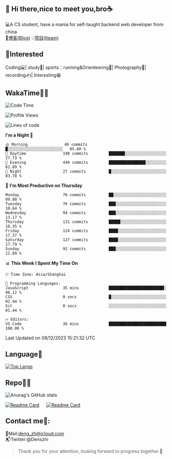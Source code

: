 👋 Hi there,nice to meet you,bro☕
---
💻A CS student, have a mania for self-taught backend web developer from china   
📌[博客(Blog)](https://github.com/HealUP/MyBlog)
💡[项目(Iteam)](https://healup.github.io/)

 <!-- waka-box start -->
 <!-- waka-box end -->
 
🧲**Interested**
--
Coding💻| study📖| sports：running&Orienteering🏃‍| Photography📸| recording✍️| Interesting😁

WakaTime👨‍💻
---
<!--START_SECTION:waka-->
![Code Time](http://img.shields.io/badge/Code%20Time-517%20hrs%2041%20mins-blue)

![Profile Views](http://img.shields.io/badge/Profile%20Views-1-blue)

![Lines of code](https://img.shields.io/badge/From%20Hello%20World%20I%27ve%20Written-204.9%20thousand%20lines%20of%20code-blue)

**I'm a Night 🦉** 

```text
🌞 Morning                40 commits          █░░░░░░░░░░░░░░░░░░░░░░░░   05.60 % 
🌆 Daytime                198 commits         ███████░░░░░░░░░░░░░░░░░░   27.73 % 
🌃 Evening                449 commits         ████████████████░░░░░░░░░   62.89 % 
🌙 Night                  27 commits          █░░░░░░░░░░░░░░░░░░░░░░░░   03.78 % 
```
📅 **I'm Most Productive on Thursday** 

```text
Monday                   70 commits          ██░░░░░░░░░░░░░░░░░░░░░░░   09.80 % 
Tuesday                  76 commits          ███░░░░░░░░░░░░░░░░░░░░░░   10.64 % 
Wednesday                94 commits          ███░░░░░░░░░░░░░░░░░░░░░░   13.17 % 
Thursday                 131 commits         █████░░░░░░░░░░░░░░░░░░░░   18.35 % 
Friday                   124 commits         ████░░░░░░░░░░░░░░░░░░░░░   17.37 % 
Saturday                 127 commits         ████░░░░░░░░░░░░░░░░░░░░░   17.79 % 
Sunday                   92 commits          ███░░░░░░░░░░░░░░░░░░░░░░   12.89 % 
```


📊 **This Week I Spent My Time On** 

```text
🕑︎ Time Zone: Asia/Shanghai

💬 Programming Languages: 
JavaScript               35 mins             ████████████████████████░   96.12 % 
CSS                      0 secs              █░░░░░░░░░░░░░░░░░░░░░░░░   02.44 % 
Git                      0 secs              ░░░░░░░░░░░░░░░░░░░░░░░░░   01.44 % 

🔥 Editors: 
VS Code                  36 mins             █████████████████████████   100.00 % 
```


 Last Updated on 08/12/2023 15:21:32 UTC
<!--END_SECTION:waka-->

Language🚀
---
[![Top Langs](https://github-readme-stats.vercel.app/api/top-langs/?username=HealUP&layout=compact&hide_border=true)](https://github.com/HealUP)

Repo🧑‍💻
---
![Anurag's GitHub stats](https://github-readme-stats.vercel.app/api?username=HealUP&count_private=true&show_icons=true&theme=gruvbox&hide_border=true) 

[![Readme Card](https://github-readme-stats.vercel.app/api/pin/?username=HealUP&repo=InternetEy&theme=transparent)](https://github.com/HealUP/InternetEy) &emsp;
[![Readme Card](https://github-readme-stats.vercel.app/api/pin/?username=HealUP&repo=CampusExperience&theme=transparent)](https://github.com/HealUP/CampusExperience)


Contact me📱:
---
📮Mail:deng_zh@icloud.com  
📬Twitter:@Denszhi  

> Thank you for your attention, looking forward to progress together.🎉
